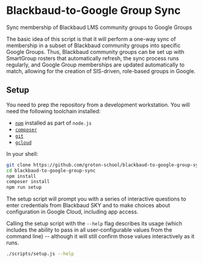 # Blackbaud-to-Google Group Sync

Sync membership of Blackbaud LMS community groups to Google Groups

The basic idea of this script is that it will perform a one-way sync of membership in a subset of Blackbaud community groups into specific Google Groups. Thus, Blackbaud community groups can be set up with SmartGroup rosters that automatically refresh, the sync process runs regularly, and Google Group memberships are updated automatically to match, allowing for the creation of SIS-driven, role-based groups in Google.

## Setup

You need to prep the repository from a development workstation. You will need the following toolchain installed:

- [`npm`](nodejs.org) installed as part of `node.js`
- [`composer`](https://pnpm.io/)
- [`git`](https://git-scm.com/)
- [`gcloud`](https://cloud.google.com/sdk/docs/install)

In your shell:

```bash
git clone https://github.com/groton-school/blackbaud-to-google-group-sync.git
cd blackbaud-to-google-group-sync
npm install
composer install
npm run setup
```

The setup script will prompt you with a series of interactive questions to enter credentials from Blackbaud SKY and to make choices about configuration in Google Cloud, including app access.

Calling the setup script with the `--help` flag describes its usage (which includes the ability to pass in all user-configurable values from the command line) -- although it will still confirm those values interactively as it runs.

```bash
./scripts/setup.js --help
```
